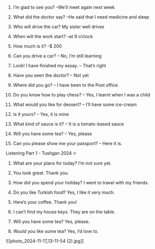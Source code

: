 1.  I’m glad to see you? –We’ll meet again next week

2.  What did the doctor say? –He said that I need medicine and sleep

3.  Who will drive the car? My sister well drives

4.  When will the work start? –at 9 o’clock 

5.  How much is it? -$ 200

6.  Can you drive a car? – No, I’m still learning

7.  Look! I have finished my essay.  – That’s right
   
   1. Have you seen the doctor? – Not yet
   2. Where did you go? – I have been to the Post office

3. Do you know how to play chess? – Yes, I learnt when I was a child

4. What would you like for dessert? – I’ll have some ice-cream

5. Is it yours? – Yes, it is mine

6. What kind of sauce is it? – It is a tomato-based sauce

7. Will you have some tea? – Yes, please

8. Can you please show me your passport? – Here it is.


Listening Part 1 - Tushgan 2024 🔥

1. What are your plans for today?
I’m not sure yet.

2. You look great.
Thank you.

3. How did you spend your holiday?
I went to travel with my friends.

4. Do you like Turkish food?
Yes, I like it very much.

5. Here’s your coffee.
Thank you!

6. I can’t find my house keys.
They are on the table.

7. Will you have some tea?
Yes, please.

8. Would you like some tea?
Yes, I’d love to.

![[photo_2024-11-17_13-11-54 (2).jpg]]

